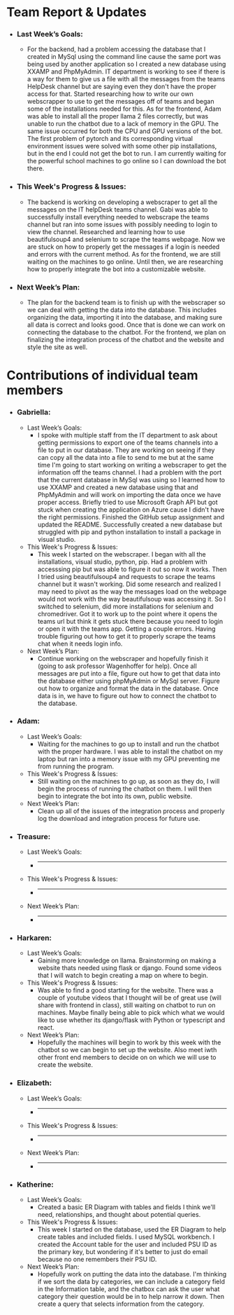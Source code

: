 # Team Report & Updates
  - ### Last Week’s Goals:
      -  For the backend, had a problem accessing the database that I created in MySql using the command line cause the same port was being used by another application so I created a new database using XXAMP and PhpMyAdmin. IT department is working to see if there is a way for them to give us a file with all the messages from the teams HelpDesk channel but are saying even they don't have the proper access for that. Started researching how to write our own webscrapper to use to get the messages off of teams and began some of the installations needed for this. As for the frontend, Adam was able to install all the proper llama 2 files correctly, but was unable to run the chatbot due to a lack of memory in the GPU. The same issue occurred for both the CPU and GPU versions of the bot. The first problem of pytorch and its corresponding virtual environment issues were solved with some other pip installations, but in the end I could not get the bot to run. I am currently waiting for the powerful school machines to go online so I can download the bot there.
  - ### This Week's Progress & Issues:
      -  The backend is working on developing a webscraper to get all the messages on the IT helpDesk teams channel. Gabi was able to successfully install everything needed to webscrape the teams channel but ran into some issues with possibly needing to login to view the channel. Researched and learning how to use beautifulsoup4 and selenium to scrape the teams webpage. Now we are stuck on how to properly get the messages if a login is needed and errors with the current method. As for the frontend, we are still waiting on the machines to go online. Until then, we are researching how to properly integrate the bot into a customizable website.
  - ### Next Week’s Plan:
      -  The plan for the backend team is to finish up with the webscraper so we can deal with getting the data into the database. This includes organizing the data, importing it into the database, and making sure all data is correct and looks good. Once that is done we can work on connecting the database to the chatbot. For the frontend, we plan on finalizing the integration process of the chatbot and the website and style the site as well. 
# Contributions of individual team members
  - ### Gabriella:
      - Last Week’s Goals:
          -  I spoke with multiple staff from the IT department to ask about getting permissions to export one of the teams channels into a file to put in our database. They are working on seeing if they can copy all the data into a file to send to me but at the same time I'm going to start working on writing a webscraper to get the information off the teams channel. I had a problem with the port that the current database in MySql was using so I learned how to use XXAMP and created a new database using that and PhpMyAdmin and will work on importing the data once we have proper access. Briefly tried to use Microsoft Graph API but got stuck when creating the application on Azure cause I didn't have the right permissions. Finished the GitHub setup assignment and updated the README. Successfully created a new database but struggled with pip and python installation to install a package in visual studio.
      - This Week's Progress & Issues:
          -  This week I started on the webscraper. I began with all the installations, visual studio, python, pip. Had a problem with accesssing pip but was able to figure it out so now it works. Then I tried using beautifulsoup4 and requests to scrape the teams channel but it wasn't working. Did some research and realized I may need to pivot as the way the messages load on the webpage would not work with the way beautifulsoup was accessing it. So I switched to selenium, did more installations for selenium and chromedriver. Got it to work up to the point where it opens the teams url but think it gets stuck there because you need to login or open it with the teams app. Getting a couple errors. Having trouble figuring out how to get it to properly scrape the teams chat when it needs login info. 
      - Next Week’s Plan:
          -  Continue working on the webscraper and hopefully finish it (going to ask professor Wagenhoffer for help). Once all messages are put into a file, figure out how to get that data into the database either using phpMyAdmin or MySql server. Figure out how to organize and format the data in the database. Once data is in, we have to figure out how to connect the chatbot to the database.
  
  - ### Adam:
      - Last Week’s Goals:
          -  Waiting for the machines to go up to install and run the chatbot with the proper hardware. I was able to install the chatbot on my laptop but ran into a memory issue with my GPU preventing me from running the program.
      - This Week's Progress & Issues:
          -  Still waiting on the machines to go up, as soon as they do, I will begin the process of running the chatbot on them. I will then begin to integrate the bot into its own, public website.
      - Next Week’s Plan:
          -  Clean up all of the issues of the integration process and properly log the download and integration process for future use.
        
  - ### Treasure:
      - Last Week’s Goals:
          -  ________________________________________________________________
      - This Week's Progress & Issues:
          -  ________________________________________________________________
      - Next Week’s Plan:
          -  ________________________________________________________________
          
  - ### Harkaren:
      - Last Week’s Goals:
          -  Gaining more knowledge on llama. Brainstorming on making a website thats needed using flask or django. Found some videos that I will watch to begin creating a map on where to begin.
      - This Week's Progress & Issues:
          -  Was able to find a good starting for the website. There was a couple of youtube videos that I thought will be of great use (will share with frontend in class), still waiting on chatbot to run on machines. Maybe finally being able to pick which what we would like to use whether its django/flask with Python or typescript and react.
      - Next Week’s Plan:
          -  Hopefully the machines will begin to work by this week with the chatbot so we can begin to set up the website. Also meet iwth other front end members to decide on on which we will use to create the website. 
  - ### Elizabeth:
      - Last Week’s Goals:
          -  ________________________________________________________________
      - This Week's Progress & Issues:
          -  ________________________________________________________________
      - Next Week’s Plan:
          -  ________________________________________________________________
        
  - ### Katherine:
      - Last Week’s Goals:
          -  Created a basic ER Diagram with tables and fields I think we'll need, relationships, and thought about potential queries.
      - This Week's Progress & Issues:
          -  This week I started on the database, used the ER Diagram to help create tables and included fields. I used MySQL workbench. I created the Account table for the user and included PSU ID as the primary key, but wondering if it's better to just do email because no one remembers their PSU ID. 
      - Next Week’s Plan:
          -  Hopefully work on putting the data into the database. I'm thinking if we sort the data by categories, we can include a category field in the Information table, and the chatbox can ask the user what category their question would be in to help narrow it down. Then create a query that selects information from the category.
